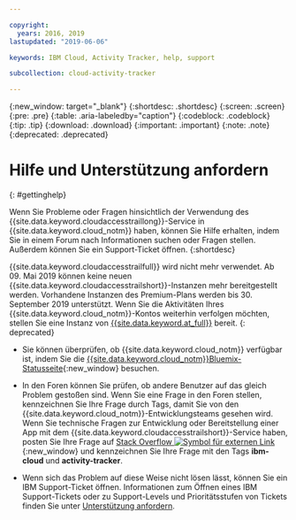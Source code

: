 ```yaml
---

copyright:
  years: 2016, 2019
lastupdated: "2019-06-06"

keywords: IBM Cloud, Activity Tracker, help, support

subcollection: cloud-activity-tracker

---
```


{:new_window: target="_blank"}
{:shortdesc: .shortdesc}
{:screen: .screen}
{:pre: .pre}
{:table: .aria-labeledby="caption"}
{:codeblock: .codeblock}
{:tip: .tip}
{:download: .download}
{:important: .important}
{:note: .note}
{:deprecated: .deprecated}


# Hilfe und Unterstützung anfordern
{: #gettinghelp}

Wenn Sie Probleme oder Fragen hinsichtlich der Verwendung des {{site.data.keyword.cloudaccesstraillong}}-Service in {{site.data.keyword.cloud_notm}} haben, können Sie Hilfe erhalten, indem Sie in einem Forum nach Informationen suchen oder Fragen stellen. Außerdem können Sie ein Support-Ticket öffnen.
{:shortdesc}

{{site.data.keyword.cloudaccesstrailfull}} wird nicht mehr verwendet. Ab 09. Mai 2019 können keine neuen {{site.data.keyword.cloudaccesstrailshort}}-Instanzen mehr bereitgestellt werden. Vorhandene Instanzen des Premium-Plans werden bis 30. September 2019 unterstützt. Wenn Sie die Aktivitäten Ihres {{site.data.keyword.cloud_notm}}-Kontos weiterhin verfolgen möchten, stellen Sie eine Instanz von [{{site.data.keyword.at_full}}](/docs/services/Activity-Tracker-with-LogDNA?topic=logdnaat-getting-started#getting-started) bereit.
{: deprecated}

* Sie können überprüfen, ob {{site.data.keyword.cloud_notm}} verfügbar ist, indem Sie die [{{site.data.keyword.cloud_notm}}Bluemix-Statusseite](https://cloud.ibm.com/status?selected=status){:new_window} besuchen.

* In den Foren können Sie prüfen, ob andere Benutzer auf das gleich Problem gestoßen sind. Wenn Sie eine Frage in den Foren stellen, kennzeichnen Sie Ihre Frage durch Tags, damit Sie von den {{site.data.keyword.cloud_notm}}-Entwicklungsteams gesehen wird. Wenn Sie technische Fragen zur Entwicklung oder Bereitstellung einer App mit dem {{site.data.keyword.cloudaccesstrailshort}}-Service haben, posten Sie Ihre Frage auf [Stack Overflow ![Symbol für externen Link](../../icons/launch-glyph.svg "Symbol für externen Link")](https://stackoverflow.com/search?q=activity-tracker+ibm-cloud){:new_window} und kennzeichnen Sie Ihre Frage mit den Tags **ibm-cloud** und **activity-tracker**.

* Wenn sich das Problem auf diese Weise nicht lösen lässt, können Sie ein IBM Support-Ticket öffnen. Informationen zum Öffnen eines IBM Support-Tickets oder zu Support-Levels und Prioritätsstufen von Tickets finden Sie unter [Unterstützung anfordern](/docs/get-support?topic=get-support-getting-customer-support#getting-customer-support).

